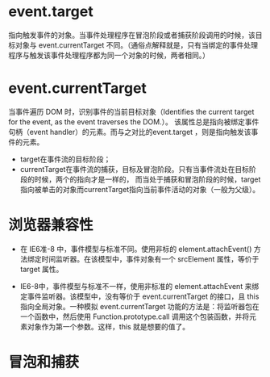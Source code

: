 # event.target

指向触发事件的对象。当事件处理程序在冒泡阶段或者捕获阶段调用的时候，该目标对象与 event.currentTarget 不同。（通俗点解释就是，只有当绑定的事件处理程序与触发该事件处理程序都为同一个对象的时候，两者相同。）

# event.currentTarget

当事件遍历 DOM 时，识别事件的当前目标对象（Identifies the current target for the event, as the event traverses the DOM.）。 该属性总是指向被绑定事件句柄（event handler）的元素。而与之对比的event.target ，则是指向触发该事件的元素。

- target在事件流的目标阶段；
- currentTarget在事件流的捕获，目标及冒泡阶段。只有当事件流处在目标阶段的时候，两个的指向才是一样的， 而当处于捕获和冒泡阶段的时候，target指向被单击的对象而currentTarget指向当前事件活动的对象（一般为父级）。

# 浏览器兼容性

- 在 IE6准-8 中，事件模型与标准不同。使用非标的 element.attachEvent() 方法绑定时间监听器。在该模型中，事件对象有一个 srcElement 属性，等价于target 属性。

-  IE6-8中，事件模型与标准不一样，使用非标准的 element.attachEvent 来绑定事件监听器。该模型中，没有等价于 event.currentTarget 的接口，且 this 指向全局对象。一种模拟 event.currentTarget 功能的方法是：将监听器包在一个函数中，然后使用 Function.prototype.call 调用这个包装函数，并将元素对象作为第一个参数。这样，this 就是想要的值了。

# 冒泡和捕获
